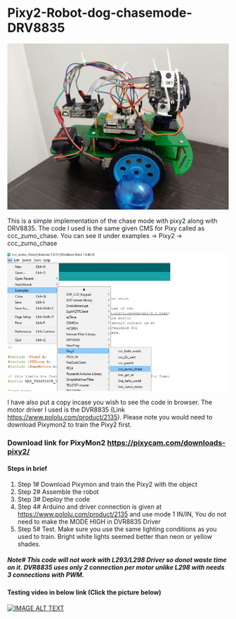 # Pixy2-Robot-dog-chasemode-DRV8835

![Chase robot Image 2 ](https://github.com/MieRobot/Pixy2-robot-dog-chase-drv8835/blob/master/Pixy2%20Chase%20robot.jpeg)

This is a simple implementation of the chase mode with pixy2 along with DRV8835. The code I used is the same given CMS for Pixy called as ccc_zumo_chase. You can see it under examples -> Pixy2 -> ccc_zumo_chase

![Chase robot Image ](https://github.com/MieRobot/Pixy2-robot-dog-chase-drv8835/blob/master/package%20code%20source.jpg)


I have also put a copy incase you wish to see the code in browser. The motor driver I used is the DVR8835 (Link https://www.pololu.com/product/2135). 
Please note you would need to download Pixymon2 to train the Pixy2 first.

### Download link for PixyMon2 https://pixycam.com/downloads-pixy2/

#### Steps in brief

1. Step 1# Download Pixymon and train the Pixy2 with the object
2. Step 2# Assemble the robot
3. Step 3# Deploy the code
4. Step 4# Arduino and driver connection is given at https://www.pololu.com/product/2135 and use mode 1 IN/IN, You do not need to make the MODE HIGH in DVR8835 Driver
5. Step 5# Test. Make sure you use the same lighting conditions as you used to train. Bright white lights seemed better than neon or yellow shades.

##### Note# This code will not work with L293/L298 Driver so donot waste time on it. DVR8835 uses only 2 connection per motor unlike L298 with needs 3 connections with PWM.

#### Testing video in below link (Click the picture below)


[![IMAGE ALT TEXT](http://img.youtube.com/vi/OETt1gaWnrE/0.jpg)](http://www.youtube.com/watch?v=OETt1gaWnrE "Pixy2 and DVR8835 Color ball chase robot with code")
